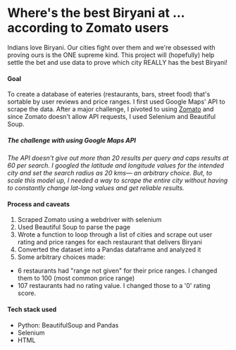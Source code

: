 # Where's the best  Biryani at ... according to Zomato users
Indians love Biryani. Our cities fight over them and we're obsessed with proving ours is the ONE supreme kind. This project will (hopefully) help settle the bet and use data to prove which city REALLY has the best Biryani!

#### Goal
To create a database of eateries (restaurants, bars, street food) that's sortable by user reviews and price ranges. I first used Google Maps' API to scrape the data. After a major challenge, I pivoted to using [Zomato]('https://www.zomato.com/') and since Zomato doesn't allow API requests, I used Selenium and Beautiful Soup.

##### *The challenge with using Google Maps API*
*The API doesn't give out more than 20 results per query and caps results at 60 per search. I googled the latitude and longitude values for the intended city and set the search radius as 20 kms— an arbitrary choice. But, to scale this model up, I needed a way to scrape the entire city without having to constantly change lat-long values and get reliable results.*

#### Process and caveats
1. Scraped Zomato using a webdriver with selenium
2. Used Beautiful Soup to parse the page
3. Wrote a function to loop through a list of cities and scrape out user rating and price ranges for each restaurant that delivers Biryani
4. Converted the dataset into a Pandas dataframe and analyzed it
5. Some arbitrary choices made:
- 6 restaurants had "range not given" for their price ranges. I changed them to 100 (most common price range)
- 107 restaurants had no rating value. I changed those to a '0' rating score.

#### Tech stack used
- Python: BeautifulSoup and Pandas
- Selenium
- HTML